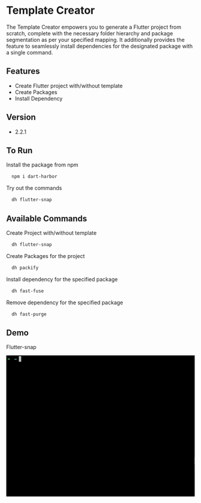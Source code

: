 
# Template Creator

The Template Creator empowers you to generate a Flutter project from scratch, complete with the necessary folder hierarchy and package segmentation as per your specified mapping. It additionally provides the feature to seamlessly install dependencies for the designated package with a single command.


## Features

- Create Flutter project with/without template
- Create Packages
- Install Dependency

## Version
- 2.2.1

## To Run

Install the package from npm

```bash
  npm i dart-harbor
```

Try out the commands

```bash
  dh flutter-snap
```


## Available Commands

Create Project with/without template

```bash
  dh flutter-snap
```
Create Packages for the project

```bash
  dh packify
```

Install dependency for the specified package

```bash
  dh fast-fuse
```

Remove dependency for the specified package

```bash
  dh fast-purge
```

## Demo

Flutter-snap

![Alt flutter-snap](https://github.com/naveenmohan07/dart-harbour/blob/main/bin/assets/dh-flutter-snap.gif?raw=true)
